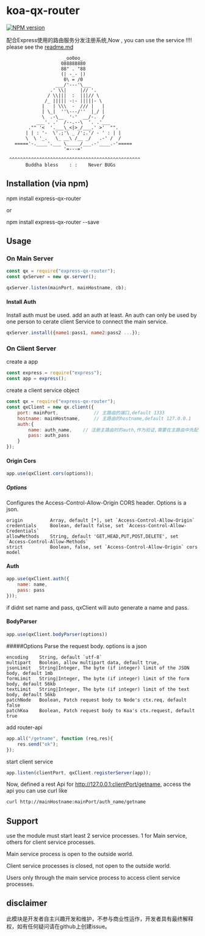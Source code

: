 # koa-qx-router
[![NPM version][npm-image]][npm-url]

配合Express使用的路由服务分发注册系统,Now , you can use the service !!!! please see the [readme.md](https://github.com/xuezier/koa-qx-router/blob/dev/readme.md)

                         _oo0oo_
                        088888880
                        88" . "88
                        (| -_- |)
                         0\ = /0
                      ___/'---'\___
                    .' \\|     |// '.
                   / \\|||  :  |||// \
                  /_ ||||| -:- |||||- \
                 |   | \\\  -  /// |   |
                 | \_|  ''\---/''  |_/ |
                 \  .-\__  '-'  __/-.  /
               ___'. .'  /--.--\  '. .'___
            ."" '<  '.___\_<|>_/___.' >'  "".
           | | : '-  \'.;'\ _ /';.'/ - ' : | |
           \  \ '_.   \_ __\ /__ _/   .-' /  /
       ====='-.____'.___ \_____/___.-'____.-'=====
                         '=---='

     ^^^^^^^^^^^^^^^^^^^^^^^^^^^^^^^^^^^^^^^^^^^^^^^^
           Buddha bless    : :    Never BUGs


## Installation (via npm)
npm install express-qx-router

or

npm install express-qx-router --save

## Usage
### On Main Server
````javascript
const qx = require("express-qx-router");
const qxServer = new qx.server();

qxServer.listen(mainPort, mainHostname, cb);
````

#### Install Auth
Install auth must be used. add an auth at least. An auth can only be used by one person to cerate client Service to connect the main service.
````javascript
qxServer.install({name1:pass1, name2:pass2 ...});
````

### On Client Server
create a app
````javascript
const express = require("express");
const app = express();
````
create a client service object
````javascript
const qx = require("express-qx-router");
const qxClient = new qx.client({
    port: mainPort,             // 主路由的端口,default 1333
    hostname: mainHostname,     // 主路由的hostname,default 127.0.0.1
    auth:{
        name: auth_name,    // 注册主路由时的auth,作为验证,需要在主路由中先配置此项
        pass: auth_pass
    }
});
````

#### Origin Cors
````javascript
app.use(qxClient.cors(options));
````
##### Options
Configures the Access-Control-Allow-Origin CORS header.
Options is a json.

    origin          Array, default [*], set `Access-Control-Allow-Origin`
    credentials     Boolean, default false, set `Access-Control-Allow-Credentials`
    allowMethods    String, default 'GET,HEAD,PUT,POST,DELETE', set `Access-Control-Allow-Methods`
    strict          Boolean, false, set `Access-Control-Allow-Origin` cors model

#### Auth
````javascript
app.use(qxClient.auth({
    name: name,
    pass: pass
}));
````
if didnt set name and pass, qxClient will auto generate a name and pass.

#### BodyParser
````javascript
app.use(qxClient.bodyParser(options))
````
#####Options
Parse the request body. options is a json

    encoding    String, default `utf-8`
    multipart   Boolean, allow multipart data, default true,
    jsonLimit   String|Integer, The byte (if integer) limit of the JSON body, default 1mb
    formLimit   String|Integer, The byte (if integer) limit of the form body, default 56kb
    textLimit   String|Integer, The byte (if integer) limit of the text body, default 56kb
    patchNode   Boolean, Patch request body to Node's ctx.req, default false
    patchKoa    Boolean, Patch request body to Koa's ctx.request, default true


add router-api
````javascript
app.all("/getname", function (req,res){
    res.send("ok");
});
````

start client service
````javascript
app.listen(clientPort, qxClient.registerServer(app));
````
Now, defined a rest Api for http://127.0.0.1:clientPort/getname, access the api you can use curl like
````bash
curl http://mainHostname:mainPort/auth_name/getname
````





## Support
use the module must start least 2 service processes. 1 for Main service, others for client service processes.

Main service process is open to the outside world.

Client service processes is closed, not open to the outside world.

Users only through the main service process to access client service processes.

## disclaimer
此模块是开发者自主兴趣开发和维护，不参与商业性运作，开发者具有最终解释权，如有任何疑问请在github上创建issue。

[npm-image]: https://img.shields.io/npm/v/koa-qx-router.svg?style=flat-square
[npm-url]: https://www.npmjs.com/package/koa-qx-router
